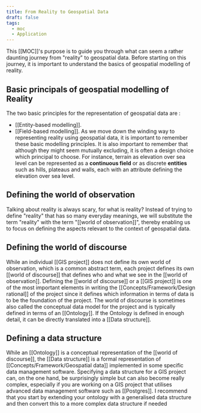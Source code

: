 ```yaml
---
title: From Reality to Geospatial Data
draft: false
tags:
  - moc
  - Application
---
```

 This [[MOC]]'s purpose is to guide you through what can seem a rather daunting journey from "reality" to geospatial data. 
 Before starting on this journey, it is important to understand the basics of geospatial modelling of reality.
## Basic principals of geospatial modelling of Reality
 
The two basic principles for the representation of geospatial data are :
 - [[Entity-based modelling]].
 - [[Field-based modelling]].
 As we move down the winding way to representing reality using geospatial data, it is important to remember these basic modelling principles. It is also important to remember that although they might seem mutually excluding, it is often a design choice which principal to choose. For instance, terrain as elevation over sea level can be represented as a **continuous field** or as discrete **entities** such as hills,  plateaus and walls, each with an attribute defining the elevation over sea level.
## Defining the world of observation
Talking about reality is always scary, for what is reality? Instead of trying to define "reality" that has so many everyday meanings, we will substitute the term "reality" with the term "[[world of observation]]", thereby enabling us to focus on defining the aspects relevant to the context of geospatial data.

## Defining the world of discourse
While an individual [[GIS project]] does not define its own world of observation, which is a common abstract term, each project defines its own [[world of discourse]] that defines who and what we see in the [[world of observation]]. Defining the [[world of discourse]] or a [[GIS project]] is one of the most important elements in writing the [[Concepts/Framework/Design rational]] of the project since it defines which information in terms of data is to be the foundation of the project. 
The world of discourse is sometimes also called the conceptual data model for the project and is typically defined in terms of an [[Ontology]]. If the Ontology is defined in enough detail, it can be directly translated into a [[Data structure]].

## Defining a data structure
While an [[Ontology]] is a conceptual representation of the [[world of discourse]], the [[Data structure]] is a formal representation of [[Concepts/Framework/Geospatial data]] implemented in some specific data management software. Specifying a data structure for a GIS project can, on the one hand, be surprisingly simple but can also become really complex, especially if you are working on a GIS project that utilises advanced data management software such as [[Postgres]]. I recommend that you start by extending your ontology with a generalised data structure and then convert this to a more complex data structure if needed